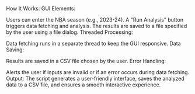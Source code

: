 How It Works:
GUI Elements:

Users can enter the NBA season (e.g., 2023-24).
A "Run Analysis" button triggers data fetching and analysis.
The results are saved to a file specified by the user using a file dialog.
Threaded Processing:

Data fetching runs in a separate thread to keep the GUI responsive.
Data Saving:

Results are saved in a CSV file chosen by the user.
Error Handling:

Alerts the user if inputs are invalid or if an error occurs during data fetching.
Output:
The script generates a user-friendly interface, saves the analyzed data to a CSV file, and ensures a smooth interactive experience.